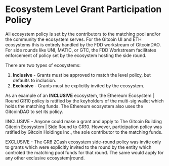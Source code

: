 # Ecosystem Level Grant Participation Policy

All ecosystem policy is set by the contributors to the matching pool and/or the community the ecosystem serves. For the Gitcoin UI and ETH ecosystems this is entirely handled by the FDD workstream of GitcoinDAO. For side rounds like UNI, MATIC, or GTC, the FDD Workstream facilitates enforcement of policy set by the ecosystem hosting the side round.

There are two types of ecosystems:

1. **Inclusive** - Grants must be approved to match the level policy, but defaults to inclusion.
2. **Exclusive** - Grants must be explicitly invited by the ecosystem.

As an example of an **INCLUSIVE** ecosystem, the Ethereum Ecosystem \| Round GR10 policy is ratified by the keyholders of the multi-sig wallet which holds the matching funds. The Ethereum ecosystem also uses the GitcoinDAO to set its policy.

IINCLUSIVE - Anyone could make a grant and apply to The Gitcoin Building Gitcoin Ecosystem \| Side Round to GR10. However, participation policy was ratified by Gitcoin Holdings Inc., the sole contributor to the matching funds.

EXCLUSIVE - The GR8 ZCash ecosystem side-round policy was invite only to grants which were explicitly invited to the round by the entity which controled the matching pool funds for that round. The same would apply for any other exclusive ecosystem\|round.

